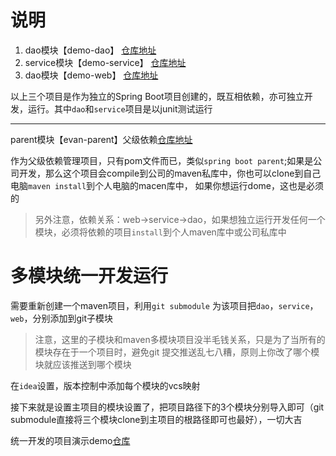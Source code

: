 # 说明

1. dao模块【demo-dao】 [仓库地址](https://github.com/Aronzhiliangwang/demo-dao)
2. service模块【demo-service】 [仓库地址](https://github.com/Aronzhiliangwang/demo-service)
3. dao模块【demo-web】 [仓库地址](https://github.com/Aronzhiliangwang/demo-web)

以上三个项目是作为独立的Spring Boot项目创建的，既互相依赖，亦可独立开发，运行。其中`dao`和`service`项目是以junit测试运行


---------
parent模块【evan-parent】父级依赖[仓库地址](https://github.com/Aronzhiliangwang/evan-parent)

作为父级依赖管理项目，只有pom文件而已，类似`spring boot parent`;如果是公司开发，那么这个项目会compile到公司的maven私库中，你也可以clone到自己电脑`maven install`到个人电脑的macen库中，
如果你想运行dome，这也是必须的

> 另外注意，依赖关系：web->service->dao，如果想独立运行开发任何一个模块，必须将依赖的项目`install`到个人maven库中或公司私库中
 
 
# 多模块统一开发运行

需要重新创建一个maven项目，利用`git submodule` 为该项目把`dao`，`service`，`web`，分别添加到git子模块
> 注意，这里的子模块和maven多模块项目没半毛钱关系，只是为了当所有的模块存在于一个项目时，避免git 提交推送乱七八糟，原则上你改了哪个模块就应该推送到哪个模块

在`idea`设置，版本控制中添加每个模块的vcs映射

接下来就是设置主项目的模块设置了，把项目路径下的3个模块分别导入即可（git submodule直接将三个模块clone到主项目的根路径即可也最好），一切大吉

统一开发的项目演示demo[仓库](https://github.com/Aronzhiliangwang/demo-test)